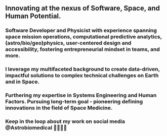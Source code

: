## Innovating at the nexus of Software, Space, and Human Potential.

### Software Developer and Physicist with experience spanning space mission operations, computational predictive analytics, (astro/bio/geo)physics, user-centered design and accessibility, fostering entrepreneurial mindset in teams, and more.

### I leverage my multifaceted background to create data-driven, impactful solutions to complex technical challenges on Earth and in Space.

### Furthering my expertise in Systems Engineering and Human Factors. Pursuing long-term goal - pioneering defining innovations in the field of Space Medicine.

### Keep in the loop about my work on social media @Astrobiomedical 👩🏻‍💻✨

<!--

### 🌱 I’m currently learning Amazon Web Services (AWS) Cloud Computing

### 🔭 By day, I develop and optimize data pipelines for several flagship space missions - getting scientists and app developers the  data they need, when they need it, how they need it - as efficiently as possible.
### By night, I teach an introductory Python course and am an active Society of Women Engineers (SWE) member
### On the weekends, I'm exploring new technologies, particularly hardware-software integration. Currently building a smart mirror and personal assistant using a Raspberry Pi in a scrum agile team, where I serve as the Product Owner!

### 💬 Ask me about Python programming, Space Medicine, and being first-gen in tech

### 📫 Keep in the loop about my work on social media **@Astrobiomedical** 👩🏻‍💻
-->
<!--
**Astrobiomedical/astrobiomedical** is a ✨ _special_ ✨ repository because its `README.md` (this file) appears on your GitHub profile.

Here are some ideas to get you started:

- 🔭 I’m currently working on ...
- 🌱 I’m currently learning ...
- 👯 I’m looking to collaborate on ...
- 🤔 I’m looking for help with ...
- 💬 Ask me about ...
- 📫 How to reach me: ...
- 😄 Pronouns: ...
- ⚡ Fun fact: ...
-->
